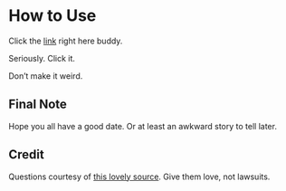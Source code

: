 # How to Use

Click the [link](https://we-are-not-really-strangers-gameplay-6mxyjurqkljxicmf55qmag.streamlit.app/) right here buddy.

Seriously. Click it.

Don’t make it weird.

## Final Note

Hope you all have a good date. Or at least an awkward story to tell later.

## Credit

Questions courtesy of [this lovely source](https://ahaslides.com/blog/we-are-not-really-strangers-questions/). Give them love, not lawsuits.
